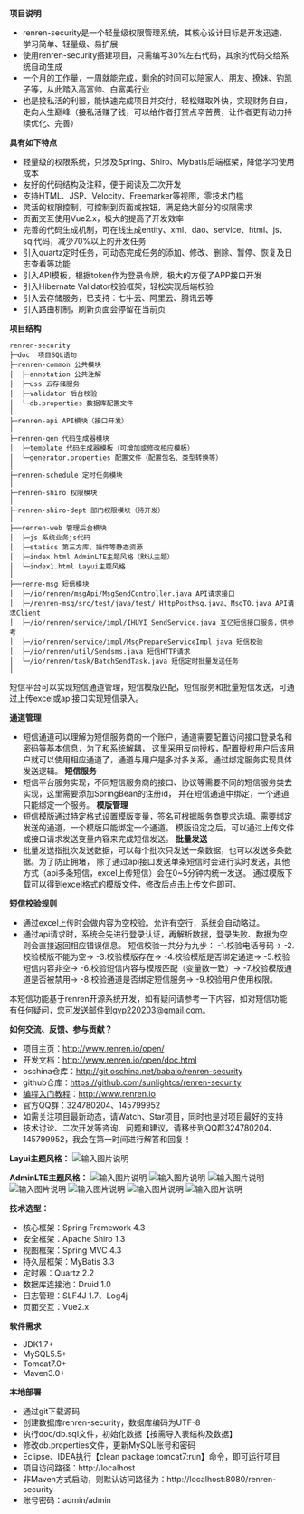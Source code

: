 **项目说明** 
- renren-security是一个轻量级权限管理系统，其核心设计目标是开发迅速、学习简单、轻量级、易扩展
- 使用renren-security搭建项目，只需编写30%左右代码，其余的代码交给系统自动生成
- 一个月的工作量，一周就能完成，剩余的时间可以陪家人、朋友、撩妹、钓凯子等，从此踏入高富帅、白富美行业
- 也是接私活的利器，能快速完成项目并交付，轻松赚取外快，实现财务自由，走向人生巅峰（接私活赚了钱，可以给作者打赏点辛苦费，让作者更有动力持续优化、完善）
 


**具有如下特点** 
- 轻量级的权限系统，只涉及Spring、Shiro、Mybatis后端框架，降低学习使用成本
- 友好的代码结构及注释，便于阅读及二次开发
- 支持HTML、JSP、Velocity、Freemarker等视图，零技术门槛
- 灵活的权限控制，可控制到页面或按钮，满足绝大部分的权限需求
- 页面交互使用Vue2.x，极大的提高了开发效率
- 完善的代码生成机制，可在线生成entity、xml、dao、service、html、js、sql代码，减少70%以上的开发任务
- 引入quartz定时任务，可动态完成任务的添加、修改、删除、暂停、恢复及日志查看等功能
- 引入API模板，根据token作为登录令牌，极大的方便了APP接口开发
- 引入Hibernate Validator校验框架，轻松实现后端校验
- 引入云存储服务，已支持：七牛云、阿里云、腾讯云等
- 引入路由机制，刷新页面会停留在当前页


**项目结构** 
```
renren-security
├─doc  项目SQL语句
├─renren-common 公共模块
│  ├─annotation 公共注解
│  ├─oss 云存储服务
│  ├─validator 后台校验
│  └─db.properties 数据库配置文件
│ 
├─renren-api API模块（接口开发）
│ 
├─renren-gen 代码生成器模块
│  ├─template 代码生成器模板（可增加或修改相应模板）
│  └─generator.properties 配置文件（配置包名、类型转换等）
│ 
├─renren-schedule 定时任务模块
│
├─renren-shiro 权限模块
│ 
├─renren-shiro-dept 部门权限模块（待开发）
│ 
├──renren-web 管理后台模块
│  ├─js 系统业务js代码
│  ├─statics 第三方库、插件等静态资源
│  ├─index.html AdminLTE主题风格（默认主题）
│  └─index1.html Layui主题风格
│
├──renre-msg 短信模块
│  ├─/io/renren/msgApi/MsgSendController.java API请求接口
│  ├─/renren-msg/src/test/java/test/ HttpPostMsg.java、MsgTO.java API请求Client
│  ├─/io/renren/service/impl/IHUYI_SendService.java 互亿短信接口服务，供参考
│  ├─/io/renren/service/impl/MsgPrepareServiceImpl.java 短信校验
│  ├─/io/renren/util/Sendsms.java 短信HTTP请求
│  └─/io/renren/task/BatchSendTask.java 短信定时批量发送任务
│
```

短信平台可以实现短信通道管理，短信模版匹配，短信服务和批量短信发送，可通过上传excel或api接口实现短信录入。

**通道管理**
-	短信通道可以理解为短信服务商的一个账户，通道需要配置访问接口登录名和密码等基本信息，为了和系统解耦，
	这里采用反向授权，配置授权用户后该用户就可以使用相应通道了，通道与用户是多对多关系。通过绑定服务实现具体发送逻辑。
**短信服务**
-	短信平台服务实现，不同短信服务商的接口、协议等需要不同的短信服务类去实现，这里需要添加SpringBean的注册id，
	并在短信通道中绑定，一个通道只能绑定一个服务。
**模版管理**
-	短信模版通过特定格式设置模版变量，签名可根据服务商要求选填。需要绑定发送的通道，一个模版只能绑定一个通道。
	模版设定之后，可以通过上传文件或接口请求发送变量内容来完成短信发送。
**批量发送**
-	批量发送指批次发送数据，可以每个批次只发送一条数据，也可以发送多条数据。为了防止拥堵，
	除了通过api接口发送单条短信时会进行实时发送，其他方式（api多条短信，excel上传短信）会在0~5分钟内统一发送。
	通过模版下载可以得到excel格式的模版文件，修改后点击上传文件即可。

**短信校验规则**
-	通过excel上传时会做内容为空校验。允许有空行，系统会自动略过。
-	通过api请求时，系统会先进行登录认证，再解析数据，登录失败、数据为空则会直接返回相应错误信息。
	短信校验一共分为九步：
	-1.校验电话号码→
	-2.校验模版不能为空→
	-3.校验模版存在→
	-4.校验模版是否绑定通道→
	-5.校验短信内容非空→
	-6.校验短信内容与模版匹配（变量数一致）→
	-7.校验模版通道是否被禁用→
	-8.校验通道是否绑定短信服务→
	-9.校验用户使用权限。
		
		
本短信功能基于renren开源系统开发，如有疑问请参考一下内容，如对短信功能有任何疑问，您可发送邮件到gyp220203@gmail.com。

**如何交流、反馈、参与贡献？** 
- 项目主页：http://www.renren.io/open/
- 开发文档：http://www.renren.io/open/doc.html
- oschina仓库：http://git.oschina.net/babaio/renren-security
- github仓库：https://github.com/sunlightcs/renren-security
- [编程入门教程](http://www.renren.io)：http://www.renren.io   
- 官方QQ群：324780204、145799952
- 如需关注项目最新动态，请Watch、Star项目，同时也是对项目最好的支持
- 技术讨论、二次开发等咨询、问题和建议，请移步到QQ群324780204、145799952，我会在第一时间进行解答和回复！

**Layui主题风格：**
![输入图片说明](http://cdn.renren.io/img/2f6a43b9081e421ab8aa596155cd0ffc "在这里输入图片标题")

**AdminLTE主题风格：**
![输入图片说明](http://cdn.renren.io/img/44907148dd254064922a80cfddcc9b53 "在这里输入图片标题")
![输入图片说明](http://cdn.renren.io/img/f38a062145b141bf81157b495277d224 "在这里输入图片标题")
![输入图片说明](http://cdn.renren.io/img/65d7fb1906934e56abf8b8ca7e1c4541 "在这里输入图片标题")
![输入图片说明](http://cdn.renren.io/img/de740e471280429cb888f521e02ee787 "在这里输入图片标题")
![输入图片说明](http://cdn.renren.io/img/a8bc68f69288424697682f170ee40744 "在这里输入图片标题")
![输入图片说明](http://cdn.renren.io/img/92cd56f397754292a1a182f662a7e883 "在这里输入图片标题")
![输入图片说明](http://cdn.renren.io/img/0b56efe56fd64ed18e33a9e6dbb6e88c "在这里输入图片标题")







 **技术选型：** 
- 核心框架：Spring Framework 4.3
- 安全框架：Apache Shiro 1.3
- 视图框架：Spring MVC 4.3
- 持久层框架：MyBatis 3.3
- 定时器：Quartz 2.2
- 数据库连接池：Druid 1.0
- 日志管理：SLF4J 1.7、Log4j
- 页面交互：Vue2.x


 **软件需求** 
- JDK1.7+
- MySQL5.5+
- Tomcat7.0+
- Maven3.0+



 **本地部署**
- 通过git下载源码
- 创建数据库renren-security，数据库编码为UTF-8
- 执行doc/db.sql文件，初始化数据【按需导入表结构及数据】
- 修改db.properties文件，更新MySQL账号和密码
- Eclipse、IDEA执行【clean package tomcat7:run】命令，即可运行项目
- 项目访问路径：http://localhost
- 非Maven方式启动，则默认访问路径为：http://localhost:8080/renren-security
- 账号密码：admin/admin


